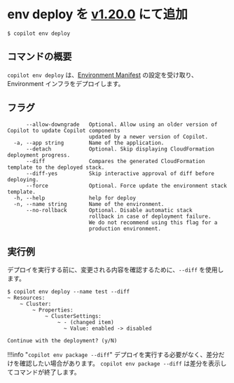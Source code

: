 # env deploy <span class="version" >を [v1.20.0](../../blogs/release-v120.ja.md) にて追加</span> 
```console
$ copilot env deploy
```

## コマンドの概要

`copilot env deploy` は、[Environment Manifest](../manifest/environment.ja.md) の設定を受け取り、Environment インフラをデプロイします。

## フラグ

```
      --allow-downgrade   Optional. Allow using an older version of Copilot to update Copilot components
                          updated by a newer version of Copilot.
  -a, --app string        Name of the application.
      --detach            Optional. Skip displaying CloudFormation deployment progress.
      --diff              Compares the generated CloudFormation template to the deployed stack.
      --diff-yes          Skip interactive approval of diff before deploying.
      --force             Optional. Force update the environment stack template.
  -h, --help              help for deploy
  -n, --name string       Name of the environment.
      --no-rollback       Optional. Disable automatic stack
                          rollback in case of deployment failure.
                          We do not recommend using this flag for a
                          production environment.
```

## 実行例
デプロイを実行する前に、変更される内容を確認するために、`--diff` を使用します。

```console
$ copilot env deploy --name test --diff
~ Resources:
    ~ Cluster:
        ~ Properties:
            ~ ClusterSettings:
                ~ - (changed item)
                  ~ Value: enabled -> disabled

Continue with the deployment? (y/N)
```

!!!info "`copilot env package --diff`"
    デプロイを実行する必要がなく、差分だけを確認したい場合があります。
    `copilot env package --diff` は差分を表示してコマンドが終了します。
